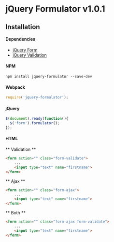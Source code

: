 # jQuery Formulator v1.0.1

## Installation

#### Dependencies

* [jQuery Form](https://www.npmjs.com/package/jquery-form)
* [jQuery Validation](https://www.npmjs.com/package/jquery-validation)

#### NPM

```
npm install jquery-formulator --save-dev
```

#### Webpack

```js
require('jquery-formulator');
```

#### jQuery

```js
$(document).ready(function(){
  $('form').formulator();
});
```

#### HTML

** Validation **

```html
<form action="" class="form-validate">
	...
	<input type="text" name="firstname">
</form>
```

** Ajax **

```html
<form action="" class="form-ajax">
	...
	<input type="text" name="firstname">
</form>
```

** Both **
```html
<form action="" class="form-ajax form-validate">
	...
	<input type="text" name="firstname">
</form>
```